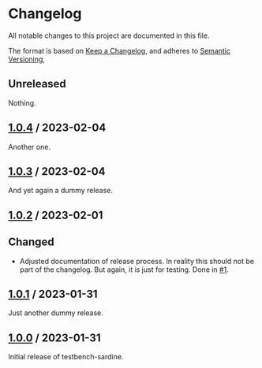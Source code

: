 # Changelog

All notable changes to this project are documented in this file.

The format is based on [Keep a Changelog](https://keepachangelog.com/en/1.1.0),
and adheres to [Semantic Versioning](https://semver.org/spec/v2.0.0),

## Unreleased

Nothing.

## [1.0.4](https://github.com/trallnag/kubestatus2cloudwatch/compare/v1.0.3...v1.0.4) / 2023-02-04

Another one.

## [1.0.3](https://github.com/trallnag/kubestatus2cloudwatch/compare/v1.0.2...v1.0.3) / 2023-02-04

And yet again a dummy release.

## [1.0.2](https://github.com/trallnag/kubestatus2cloudwatch/compare/v1.0.1...v1.0.2) / 2023-02-01

## Changed

- Adjusted documentation of release process. In reality this should not be part
  of the changelog. But again, it is just for testing. Done in
  [#1](https://github.com/trallnag/testbench-sardine/pull/1).

## [1.0.1](https://github.com/trallnag/kubestatus2cloudwatch/compare/v1.0.0...v1.0.1) / 2023-01-31

Just another dummy release.

## [1.0.0](https://github.com/trallnag/kubestatus2cloudwatch/compare/d18895532f92ae72c289176337cbf438f4ae4d1f...v1.0.0) / 2023-01-31

Initial release of testbench-sardine.

